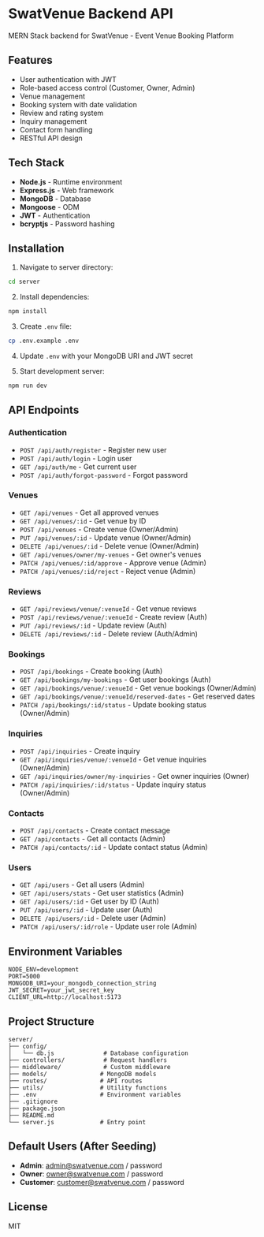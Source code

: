 # SwatVenue Backend API

MERN Stack backend for SwatVenue - Event Venue Booking Platform

## Features

- User authentication with JWT
- Role-based access control (Customer, Owner, Admin)
- Venue management
- Booking system with date validation
- Review and rating system
- Inquiry management
- Contact form handling
- RESTful API design

## Tech Stack

- **Node.js** - Runtime environment
- **Express.js** - Web framework
- **MongoDB** - Database
- **Mongoose** - ODM
- **JWT** - Authentication
- **bcryptjs** - Password hashing

## Installation

1. Navigate to server directory:
```bash
cd server
```

2. Install dependencies:
```bash
npm install
```

3. Create `.env` file:
```bash
cp .env.example .env
```

4. Update `.env` with your MongoDB URI and JWT secret

5. Start development server:
```bash
npm run dev
```

## API Endpoints

### Authentication
- `POST /api/auth/register` - Register new user
- `POST /api/auth/login` - Login user
- `GET /api/auth/me` - Get current user
- `POST /api/auth/forgot-password` - Forgot password

### Venues
- `GET /api/venues` - Get all approved venues
- `GET /api/venues/:id` - Get venue by ID
- `POST /api/venues` - Create venue (Owner/Admin)
- `PUT /api/venues/:id` - Update venue (Owner/Admin)
- `DELETE /api/venues/:id` - Delete venue (Owner/Admin)
- `GET /api/venues/owner/my-venues` - Get owner's venues
- `PATCH /api/venues/:id/approve` - Approve venue (Admin)
- `PATCH /api/venues/:id/reject` - Reject venue (Admin)

### Reviews
- `GET /api/reviews/venue/:venueId` - Get venue reviews
- `POST /api/reviews/venue/:venueId` - Create review (Auth)
- `PUT /api/reviews/:id` - Update review (Auth)
- `DELETE /api/reviews/:id` - Delete review (Auth/Admin)

### Bookings
- `POST /api/bookings` - Create booking (Auth)
- `GET /api/bookings/my-bookings` - Get user bookings (Auth)
- `GET /api/bookings/venue/:venueId` - Get venue bookings (Owner/Admin)
- `GET /api/bookings/venue/:venueId/reserved-dates` - Get reserved dates
- `PATCH /api/bookings/:id/status` - Update booking status (Owner/Admin)

### Inquiries
- `POST /api/inquiries` - Create inquiry
- `GET /api/inquiries/venue/:venueId` - Get venue inquiries (Owner/Admin)
- `GET /api/inquiries/owner/my-inquiries` - Get owner inquiries (Owner)
- `PATCH /api/inquiries/:id/status` - Update inquiry status (Owner/Admin)

### Contacts
- `POST /api/contacts` - Create contact message
- `GET /api/contacts` - Get all contacts (Admin)
- `PATCH /api/contacts/:id` - Update contact status (Admin)

### Users
- `GET /api/users` - Get all users (Admin)
- `GET /api/users/stats` - Get user statistics (Admin)
- `GET /api/users/:id` - Get user by ID (Auth)
- `PUT /api/users/:id` - Update user (Auth)
- `DELETE /api/users/:id` - Delete user (Admin)
- `PATCH /api/users/:id/role` - Update user role (Admin)

## Environment Variables

```
NODE_ENV=development
PORT=5000
MONGODB_URI=your_mongodb_connection_string
JWT_SECRET=your_jwt_secret_key
CLIENT_URL=http://localhost:5173
```

## Project Structure

```
server/
├── config/
│   └── db.js              # Database configuration
├── controllers/           # Request handlers
├── middleware/            # Custom middleware
├── models/               # MongoDB models
├── routes/               # API routes
├── utils/                # Utility functions
├── .env                  # Environment variables
├── .gitignore
├── package.json
├── README.md
└── server.js             # Entry point
```

## Default Users (After Seeding)

- **Admin**: admin@swatvenue.com / password
- **Owner**: owner@swatvenue.com / password
- **Customer**: customer@swatvenue.com / password

## License

MIT
